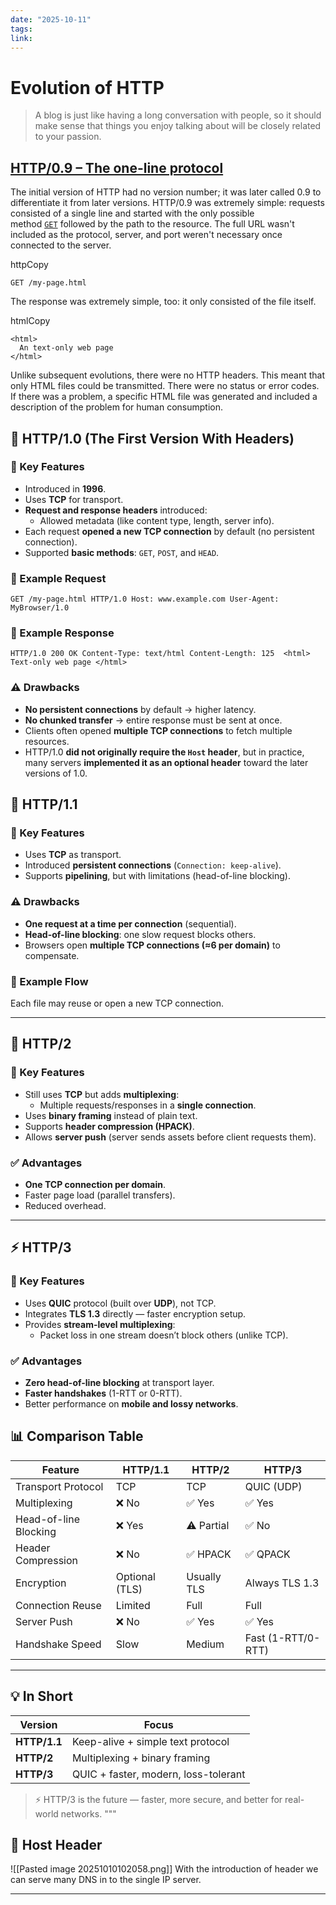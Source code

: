 ```yaml
---
date: "2025-10-11"
tags: 
link:
---
```


# Evolution of HTTP

> A blog is just like having a long conversation with people, so it should make sense that things you enjoy talking about will be closely related to your passion.

## [HTTP/0.9 – The one-line protocol](https://developer.mozilla.org/en-US/docs/Web/HTTP/Guides/Evolution_of_HTTP#http0.9_%E2%80%93_the_one-line_protocol)

The initial version of HTTP had no version number; it was later called 0.9 to differentiate it from later versions. HTTP/0.9 was extremely simple: requests consisted of a single line and started with the only possible method [`GET`](https://developer.mozilla.org/en-US/docs/Web/HTTP/Reference/Methods/GET) followed by the path to the resource. The full URL wasn't included as the protocol, server, and port weren't necessary once connected to the server.

httpCopy

```
GET /my-page.html
```

The response was extremely simple, too: it only consisted of the file itself.

htmlCopy

```
<html>
  An text-only web page
</html>
```

Unlike subsequent evolutions, there were no HTTP headers. This meant that only HTML files could be transmitted. There were no status or error codes. If there was a problem, a specific HTML file was generated and included a description of the problem for human consumption.

## 📘 HTTP/1.0 (The First Version With Headers)

### 🔹 Key Features

- Introduced in **1996**.
- Uses **TCP** for transport.
- **Request and response headers** introduced:
    - Allowed metadata (like content type, length, server info).
- Each request **opened a new TCP connection** by default (no persistent connection).
- Supported **basic methods**: `GET`, `POST`, and `HEAD`.

### 🔁 Example Request

`GET /my-page.html HTTP/1.0 Host: www.example.com User-Agent: MyBrowser/1.0`

### 🔁 Example Response

`HTTP/1.0 200 OK Content-Type: text/html Content-Length: 125  <html>   Text-only web page </html>`

### ⚠️ Drawbacks

- **No persistent connections** by default → higher latency.
- **No chunked transfer** → entire response must be sent at once.
- Clients often opened **multiple TCP connections** to fetch multiple resources.
- HTTP/1.0 **did not originally require the `Host` header**, but in practice, many servers **implemented it as an optional header** toward the later versions of 1.0.


## 📘 HTTP/1.1
### 🔹 Key Features
- Uses **TCP** as transport.
- Introduced **persistent connections** (`Connection: keep-alive`).
- Supports **pipelining**, but with limitations (head-of-line blocking).

### ⚠️ Drawbacks
- **One request at a time per connection** (sequential).
- **Head-of-line blocking**: one slow request blocks others.
- Browsers open **multiple TCP connections (≈6 per domain)** to compensate.

### 🔁 Example Flow

Each file may reuse or open a new TCP connection.

---

## 🚀 HTTP/2
### 🔹 Key Features
- Still uses **TCP** but adds **multiplexing**:
  - Multiple requests/responses in a **single connection**.
- Uses **binary framing** instead of plain text.
- Supports **header compression (HPACK)**.
- Allows **server push** (server sends assets before client requests them).

### ✅ Advantages
- **One TCP connection per domain**.
- Faster page load (parallel transfers).
- Reduced overhead.

---

## ⚡ HTTP/3
### 🔹 Key Features
- Uses **QUIC** protocol (built over **UDP**), not TCP.
- Integrates **TLS 1.3** directly — faster encryption setup.
- Provides **stream-level multiplexing**:
  - Packet loss in one stream doesn’t block others (unlike TCP).

### ✅ Advantages
- **Zero head-of-line blocking** at transport layer.
- **Faster handshakes** (1-RTT or 0-RTT).
- Better performance on **mobile and lossy networks**.

## 📊 Comparison Table

| Feature | HTTP/1.1 | HTTP/2 | HTTP/3 |
|----------|-----------|--------|--------|
| Transport Protocol | TCP | TCP | QUIC (UDP) |
| Multiplexing | ❌ No | ✅ Yes | ✅ Yes |
| Head-of-line Blocking | ❌ Yes | ⚠️ Partial | ✅ No |
| Header Compression | ❌ No | ✅ HPACK | ✅ QPACK |
| Encryption | Optional (TLS) | Usually TLS | Always TLS 1.3 |
| Connection Reuse | Limited | Full | Full |
| Server Push | ❌ No | ✅ Yes | ✅ Yes |
| Handshake Speed | Slow | Medium | Fast (1-RTT/0-RTT) |

---

## 💡 In Short
| Version | Focus |
|----------|--------|
| **HTTP/1.1** | Keep-alive + simple text protocol |
| **HTTP/2** | Multiplexing + binary framing |
| **HTTP/3** | QUIC + faster, modern, loss-tolerant |

> ⚡ HTTP/3 is the future — faster, more secure, and better for real-world networks.
"""


## 🔁 Host Header

![[Pasted image 20251010102058.png]]
With the introduction of header we can serve many DNS in to the single IP server.

---
